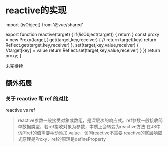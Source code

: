 # reactive的实现
import {isObject} from '@vue/shared'

export function reactive(target) {
    if(!isObject(target)) {
        return 
    }
    const proxy = new Proxy(target,{
        get(target,key,receiver) {
           // return target[key]
            return Reflect.get(target,key,receiver)
        },
        set(target,key,value,receiver) {
            //target[key] = value
            return Reflect.set(target,key,value,receiver)
        }
    })
    return proxy;
}


未完待续

## 额外拓展

### 关于 reactive 和 ref 的对比
reactive vs ref
> reactive参数一般接受对象或数组，是深层次的响应式。ref参数一般接收简单数据类型，若ref接收对象为参数，本质上会转变为reactive方法
> 在JS中访问ref的值需要手动添加.value，访问reactive不需要
reactive的底层响应式原理是Proxy，ref的原理是defineProperty


